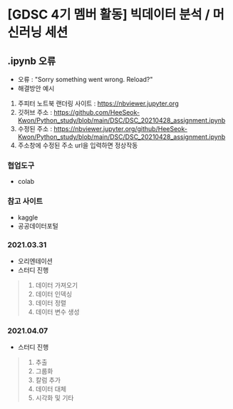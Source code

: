 # [GDSC 4기 멤버 활동] 빅데이터 분석 / 머신러닝 세션

## .ipynb 오류
- 오류 : "Sorry something went wrong. Reload?"
- 해결방안 예시
1. 주피터 노트북 랜더링 사이트 : https://nbviewer.jupyter.org
2. 깃허브 주소 : https://github.com/HeeSeok-Kwon/Python_study/blob/main/DSC/DSC_20210428_assignment.ipynb
3. 수정된 주소 : https://nbviewer.jupyter.org/github/HeeSeok-Kwon/Python_study/blob/main/DSC/DSC_20210428_assignment.ipynb
4. 주소창에 수정된 주소 url을 입력하면 정상작동

### 협업도구
- colab

### 참고 사이트
- kaggle
- 공공데이터포털

### 2021.03.31
- 오리엔테이션
- 스터디 진행
>1. 데이터 가져오기
>2. 데이터 인덱싱
>3. 데이터 정렬
>4. 데이터 변수 생성 

### 2021.04.07
- 스터디 진행
>1. 추출
>2. 그룹화
>3. 칼럼 추가
>4. 데이터 대체
>5. 시각화 및 기타




